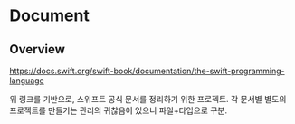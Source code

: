 # Document



## Overview

https://docs.swift.org/swift-book/documentation/the-swift-programming-language

위 링크를 기반으로, 스위프트 공식 문서를 정리하기 위한 프로젝트. 각 문서별 별도의 프로젝트를 만들기는 관리의 귀찮음이 있으니 파일+타입으로 구분. 
